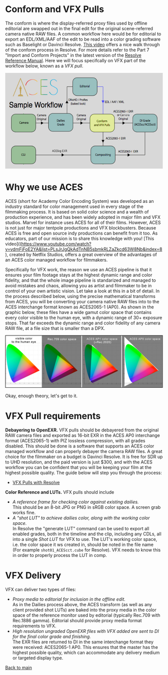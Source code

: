 # Conform and VFX Pulls

The conform is where the display-referred proxy files used by offline editorial are swapped out in the final edit for the original scene-referred camera native RAW files. A common workflow here would be for editorial to export an EDL/XML/AAF of the edit to be read into a color grading software such as Baselight or Davinci Resolve. [This video](https://www.youtube.com/watch?v=u9Rvm5xiuhk&list=PLsJrJgQkAdTnNB5sbmkRLZaZkcd63W8Nb&index=4) offers a nice walk through of the conform process in Resolve. For more details refer to the Part 7 "Import and Conform Projects" in the latest version of the [Resolve Reference Manual](https://pomfort.com/store/livegradepro/subscription/). Here we will focus specifcally on VFX part of the workflow below, known as a *VFX pull*.

<p align="center">
<img src="img/pipeline.jpg">
</p>

# Why we use ACES

ACES (short for Academy Color Encoding System) was developed as an industry standard for color management used in every stage of the filmmaking process. It is based on solid color science and a wealth of production experience, and has been widely adopted in major film and VFX studios. Marvel for instance uses ACES for all of their films. However, ACES is not just for major tentpole productions and VFX blockbusters. Because ACES is free and open source indy productions can benefit from it too. As educators, part of our mission is to share this knowledge with you! [This video]((https://www.youtube.com/watch?v=vdmFjFoE2YA&list=PLsJrJgQkAdTnNB5sbmkRLZaZkcd63W8Nb&index=8), created by Netflix Studios, offers a great overview of the advantages of an ACES color managed workflow for filmmakers. 

Specifically for VFX work, the reason we use an ACES pipeline is that it ensures your film footage stays at the highest dynamic range and color fidelity, and that the whole image pipeline is standarized and managed to avoid mistakes and chaos, allowing you as artist and filmmaker to be in control of your own artistic vision. Let take a look at this in a bit of detail. In the process described below, using the precise mathematical transforms from ACES, you will be converting your camera native RAW files into to the ACES interchange format known as ACES2065-1 (AP0). As shown in the graphic below, these files have a wide gamut color space that contains every color visible to the human eye, with a dynamic range of 30+ exposure stops. That far exceeds the dynamic range and color fidelity of any camera RAW file, at a file size that is smaller than a DPX.

<p align="center">
<img src="img/gamuts.jpg">
</p>

Okay, enough theory, let's get to it.

# <a name="require"></a>VFX Pull requirements

**Debayering to OpenEXR.** VFX pulls should be debayered from the original RAW camera files and exported as 16-bit EXR in the ACES AP0 interchange format (ACES2065-1) with PIZ lossless compression, with all grades disabled. This should be done is a software that supports an ACES color managed workflow and can properly debayer the camera RAW files. A great choice for the filmmaker on a budget is Davinci Resolve. It is free for SDR up to UHD resolution, and the paid version is just $300, and with the ACES workflow you can be confident that you will be keeping your film at the highest possible quality. The guide below will step you through the process:

 - [VFX Pulls with Resolve](ResolvePull.md)

**Color Reference and LUTs.** VFX pulls should include 
  - *A reference frame for checking color against existing dailies.* <br>This should be an 8-bit JPG or PNG in sRGB color space. A screen grab works fine.
  - *A "shot LUT" to achieve dailies color, along with the working color space.* <br>In Resolve the "generate LUT" command can be used to export all enabled grades, both in the timeline and the clip, including any CDLs, all into a single *Shot LUT* for VFX to use. The LUT's working color space, i.e. the color space it ws created in, should be noted in the file name (For example ````shot01_ACEScct.cube```` for Resolve). VFX needs to know this in order to properly process the LUT in comp.

# <a name="vfx-deliver"></a>VFX Delivery

VFX can deliver two types of files:
  - *Proxy media to editorial for inclusion in the offline edit.* <br>As in the Dailies process above, the ACES transform (as well as any client provided shot LUTs) are baked into the proxy media in the color space of the reference monitor used by editorial (typically Rec.709 with Rec.1886 gamma). Editorial should provide proxy media format requirements to VFX. 
  - *High resolution ungraded OpenEXR files with VFX added are sent to DI for the final color grade and finishing.* <br>The EXR files are returned to DI in the same interchange format they were received: ACES2065-1 AP0. This ensures that the master has the highest possible quality, which can accommodate any delivery medium or targeted display type. 



[Back to main](../StdX_ACES)
